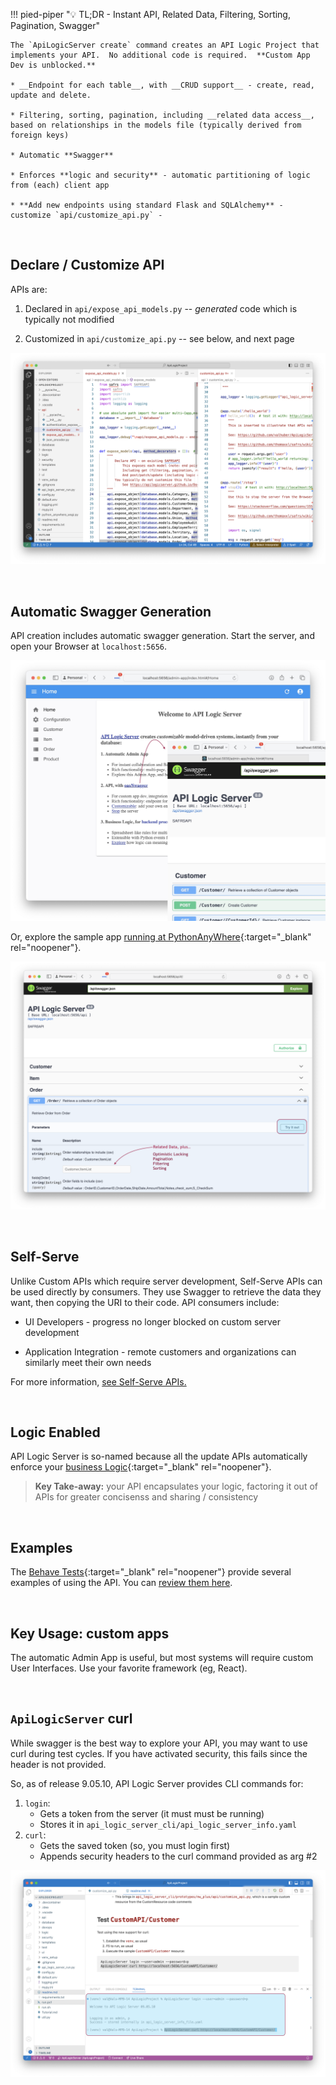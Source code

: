 !!! pied-piper ":bulb: TL;DR - Instant API, Related Data, Filtering, Sorting, Pagination, Swagger"

    The `ApiLogicServer create` command creates an API Logic Project that implements your API.  No additional code is required.  **Custom App Dev is unblocked.**

    * __Endpoint for each table__, with __CRUD support__ - create, read, update and delete.

    * Filtering, sorting, pagination, including __related data access__, based on relationships in the models file (typically derived from foreign keys)

    * Automatic **Swagger**

    * Enforces **logic and security** - automatic partitioning of logic from (each) client app

    * **Add new endpoints using standard Flask and SQLAlchemy** - customize `api/customize_api.py` - 

&nbsp;

## Declare / Customize API

APIs are:

1. Declared in `api/expose_api_models.py` -- *generated* code which is typically not modified

2. Customized in `api/customize_api.py` -- see below, and next page

![API Declaration](images/api/Declare-Customize-API.png)

&nbsp;

## Automatic Swagger Generation

API creation includes automatic swagger generation. Start the server, and open your Browser at `localhost:5656`.   

![Swagger](images/basic_demo/api-swagger.jpeg)

Or, explore the sample app [running at PythonAnyWhere](http://apilogicserver.pythonanywhere.com/api){:target="_blank" rel="noopener"}.

![Swagger](images/api/swagger-get-data.png)

&nbsp;

## Self-Serve

Unlike Custom APIs which require server development, Self-Serve APIs can be used directly by consumers.  They use Swagger to retrieve the data they want, then copying the URI to their code.  API consumers include:

* UI Developers - progress no longer blocked on custom server development

* Application Integration - remote customers and organizations can similarly meet their own needs

For more information, [see Self-Serve APIs.](API-Self-Serve.md)

&nbsp;

## Logic Enabled

API Logic Server is so-named because all the update APIs automatically enforce your [business Logic](Logic-Why.md){:target="_blank" rel="noopener"}.

  > **Key Take-away:** your API encapsulates your logic, factoring it out of APIs for greater concisenss and sharing / consistency

&nbsp;

## Examples

The [Behave Tests](Behave.md){:target="_blank" rel="noopener"} provide several examples of using the API.  You can [review them here](https://github.com/valhuber/ApiLogicServer/blob/main/api_logic_server_cli/project_prototype_nw/test/api_logic_server_behave/features/steps/place_order.py).


&nbsp;

## Key Usage: custom apps

The automatic Admin App is useful, but most systems will require custom User Interfaces.  Use your favorite framework (eg, React).

&nbsp;

## `ApiLogicServer` curl

While swagger is the best way to explore your API, you may want to use curl during test cycles.  If you have activated security, this fails since the header is not provided.

So, as of release 9.05.10, API Logic Server provides CLI commands for:

1. `login`:
    * Gets a token from the server (it must must be running)
    * Stores it in `api_logic_server_cli/api_logic_server_info.yaml` 
2. `curl`:
    * Gets the saved token (so, you must login first)
    * Appends security headers to the curl command provided as arg #2

![Swagger](images/api/test-with-curl.png)